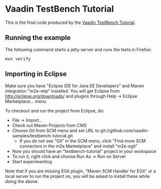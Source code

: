 Vaadin TestBench Tutorial
=========================

This is the final code produced by the [Vaadin TestBench Tutorial](https://vaadin.com/docs/-/part/testbench/testbench-tutorial.html).


Running the example
-------------------
The following command starts a jetty server and runs the tests in Firefox:
<pre>mvn verify</pre>


Importing in Eclipse
--------------------
Make sure you have "Eclipse IDE for Java EE Developers" and Maven integration "m2e-wtp" installed. You will get Eclipse from http://eclipse.org/downloads/ and plugins through Help -> Eclipse Marketplace... menu

To checkout and run the project from Eclipse, do:
- File -> Import...
- Check out Maven Projects from CMS
- Choose Git from SCM menu and set URL to git://github.com/vaadin-samples/testbench-tutorial.git
  - If you do not see "Git" in the SCM menu, click "Find more SCM connectors in the m2e Marketplace" and install "m2e-egit"
- Now you should have an "testbench-tutorial" project in your workspace
- To run it, right click and choose Run As -> Run on Server
- Start experimenting

Note that if you are missing EGit plugin, "Maven SCM Handler for EGit" or a local server to run the project on, you will be asked to install these while doing the above.
